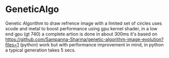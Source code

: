 # GeneticAlgo
Genetic Algorithm to draw refrence image with a limited set of circles
uses xcode and metal to boost performance using gpu kernel shader, in a low end gpu (gt 740) a complete artion is done in about 300ms
it's based on https://github.com/Sampanna-Sharma/genetic-algorithm-image-evolution?files=1 (python) work but with performance improvement in mind, in python a typical generation takes 5 secs.
